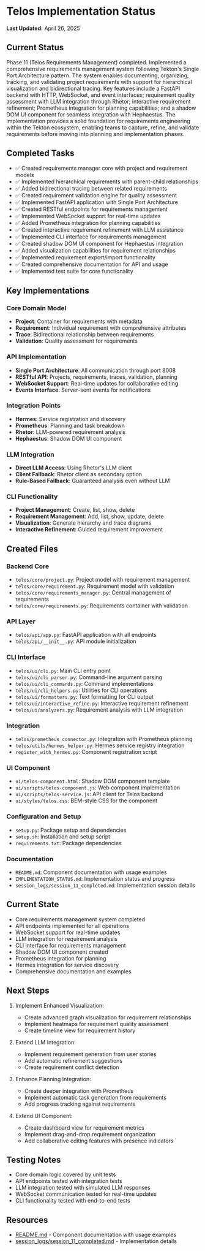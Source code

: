 # Telos Implementation Status

**Last Updated:** April 26, 2025

## Current Status

Phase 11 (Telos Requirements Management) completed. Implemented a comprehensive requirements management system following Tekton's Single Port Architecture pattern. The system enables documenting, organizing, tracking, and validating project requirements with support for hierarchical visualization and bidirectional tracing. Key features include a FastAPI backend with HTTP, WebSocket, and event interfaces; requirement quality assessment with LLM integration through Rhetor; interactive requirement refinement; Prometheus integration for planning capabilities; and a shadow DOM UI component for seamless integration with Hephaestus. The implementation provides a solid foundation for requirements engineering within the Tekton ecosystem, enabling teams to capture, refine, and validate requirements before moving into planning and implementation phases.

## Completed Tasks

- ✅ Created requirements manager core with project and requirement models
- ✅ Implemented hierarchical requirements with parent-child relationships
- ✅ Added bidirectional tracing between related requirements
- ✅ Created requirement validation engine for quality assessment
- ✅ Implemented FastAPI application with Single Port Architecture
- ✅ Created RESTful endpoints for requirements management
- ✅ Implemented WebSocket support for real-time updates
- ✅ Added Prometheus integration for planning capabilities
- ✅ Created interactive requirement refinement with LLM assistance
- ✅ Implemented CLI interface for requirements management
- ✅ Created shadow DOM UI component for Hephaestus integration
- ✅ Added visualization capabilities for requirement relationships
- ✅ Implemented requirement export/import functionality
- ✅ Created comprehensive documentation for API and usage
- ✅ Implemented test suite for core functionality

## Key Implementations

### Core Domain Model

- **Project**: Container for requirements with metadata
- **Requirement**: Individual requirement with comprehensive attributes
- **Trace**: Bidirectional relationship between requirements
- **Validation**: Quality assessment for requirements

### API Implementation

- **Single Port Architecture**: All communication through port 8008
- **RESTful API**: Projects, requirements, traces, validation, planning
- **WebSocket Support**: Real-time updates for collaborative editing
- **Events Interface**: Server-sent events for notifications

### Integration Points

- **Hermes**: Service registration and discovery
- **Prometheus**: Planning and task breakdown
- **Rhetor**: LLM-powered requirement analysis
- **Hephaestus**: Shadow DOM UI component

### LLM Integration

- **Direct LLM Access**: Using Rhetor's LLM client
- **Client Fallback**: Rhetor client as secondary option
- **Rule-Based Fallback**: Guaranteed analysis even without LLM

### CLI Functionality

- **Project Management**: Create, list, show, delete
- **Requirement Management**: Add, list, show, update, delete
- **Visualization**: Generate hierarchy and trace diagrams
- **Interactive Refinement**: Guided requirement improvement

## Created Files

### Backend Core

- `telos/core/project.py`: Project model with requirement management
- `telos/core/requirement.py`: Requirement model with validation
- `telos/core/requirements_manager.py`: Central management of requirements
- `telos/core/requirements.py`: Requirements container with validation

### API Layer

- `telos/api/app.py`: FastAPI application with all endpoints
- `telos/api/__init__.py`: API module initialization

### CLI Interface

- `telos/ui/cli.py`: Main CLI entry point
- `telos/ui/cli_parser.py`: Command-line argument parsing
- `telos/ui/cli_commands.py`: Command implementations
- `telos/ui/cli_helpers.py`: Utilities for CLI operations
- `telos/ui/formatters.py`: Text formatting for CLI output
- `telos/ui/interactive_refine.py`: Interactive requirement refinement
- `telos/ui/analyzers.py`: Requirement analysis with LLM integration

### Integration

- `telos/prometheus_connector.py`: Integration with Prometheus planning
- `telos/utils/hermes_helper.py`: Hermes service registry integration
- `register_with_hermes.py`: Component registration script

### UI Component

- `ui/telos-component.html`: Shadow DOM component template
- `ui/scripts/telos-component.js`: Web component implementation
- `ui/scripts/telos-service.js`: API client for Telos backend
- `ui/styles/telos.css`: BEM-style CSS for the component

### Configuration and Setup

- `setup.py`: Package setup and dependencies
- `setup.sh`: Installation and setup script
- `requirements.txt`: Package dependencies

### Documentation

- `README.md`: Component documentation with usage examples
- `IMPLEMENTATION_STATUS.md`: Implementation status and progress
- `session_logs/session_11_completed.md`: Implementation session details

## Current State

- Core requirements management system completed
- API endpoints implemented for all operations
- WebSocket support for real-time updates
- LLM integration for requirement analysis
- CLI interface for requirements management
- Shadow DOM UI component created
- Prometheus integration for planning
- Hermes integration for service discovery
- Comprehensive documentation and examples

## Next Steps

1. Implement Enhanced Visualization:
   - Create advanced graph visualization for requirement relationships
   - Implement heatmaps for requirement quality assessment
   - Create timeline view for requirement history

2. Extend LLM Integration:
   - Implement requirement generation from user stories
   - Add automatic refinement suggestions
   - Create requirement conflict detection

3. Enhance Planning Integration:
   - Create deeper integration with Prometheus
   - Implement automatic task generation from requirements
   - Add progress tracking against requirements

4. Extend UI Component:
   - Create dashboard view for requirement metrics
   - Implement drag-and-drop requirement organization
   - Add collaborative editing features with presence indicators

## Testing Notes

- Core domain logic covered by unit tests
- API endpoints tested with integration tests
- LLM integration tested with simulated LLM responses
- WebSocket communication tested for real-time updates
- CLI functionality tested with end-to-end tests

## Resources

- [README.md](./README.md) - Component documentation with usage examples
- [session_logs/session_11_completed.md](../session_logs/session_11_completed.md) - Implementation details